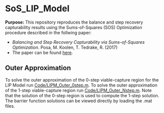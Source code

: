 # SoS_LIP_Model

**Purpose:** This repository reproduces the balance and step recovery capturability results using the Sums-of-Squares (SOS) Optimization procedure described in the follwing paper: 
* *Balancing and Step Recovery Capturability via Sums-of-Squares Optimization*. Posa, M. Koolen, T. Tedrake, R. (2017)
* The paper can be found [here](http://rss2017.lids.mit.edu/static/papers/09.pdf).

## Outer Approximation
To solve the outer approximation of the 0-step viable-capture region for the LIP Model run [Code/LIPM_Outer_0step.m](https://github.com/grantgib/SoS_LIP_Model/blob/master/Code/LIPM_Outer_0step.m). To solve the outer approximation of the 1-step viable-capture region run [Code/LIPM_Outer_Nstep.m](https://github.com/grantgib/SoS_LIP_Model/blob/master/Code/LIPM_Outer_Nstep.m). Note that the solution of the 0-step region is used to compute the 1-step solution. The barrier function solutions can be viewed directly by loading the .mat files.
